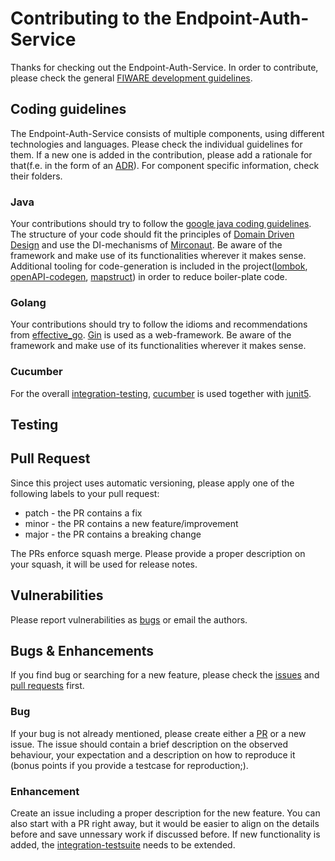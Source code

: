 # Contributing to the Endpoint-Auth-Service

Thanks for checking out the Endpoint-Auth-Service. In order to contribute, please check the general [FIWARE development guidelines](https://fiware-requirements.readthedocs.io/en/latest/lifecycle/index.html).

## Coding guidelines

The Endpoint-Auth-Service consists of multiple components, using different technologies and languages. Please check the individual guidelines for them.
If a new one is added in the contribution, please add a rationale for that(f.e. in the form of an [ADR](../README.md#ADRs)).
For component specific information, check their folders. 

### Java

Your contributions should try to follow the [google java coding guidelines](https://google.github.io/styleguide/javaguide.html). The structure of your
code should fit the principles of [Domain Driven Design](https://martinfowler.com/bliki/DomainDrivenDesign.html) and use the DI-mechanisms of
[Mirconaut](https://docs.micronaut.io/3.1.3/guide/index.html). Be aware of the framework and make use of its functionalities wherever it makes sense.
Additional tooling for code-generation is included in the project([lombok](https://projectlombok.org/), [openAPI-codegen](https://github.com/kokuwaio/micronaut-openapi-codegen),
[mapstruct](https://mapstruct.org/)) in order to reduce boiler-plate code.

### Golang

Your contributions should try to follow the idioms and recommendations from [effective_go](https://go.dev/doc/effective_go). [Gin](https://github.com/gin-gonic/gin)
is used as a web-framework. Be aware of the framework and make use of its functionalities wherever it makes sense.

### Cucumber

For the overall [integration-testing](../integration-test), [cucumber](https://cucumber.io/) is used together with [junit5](https://junit.org/junit5/docs/current/user-guide/).

## Testing



## Pull Request

Since this project uses automatic versioning, please apply one of the following labels to your pull request:
* patch - the PR contains a fix
* minor - the PR contains a new feature/improvement
* major - the PR contains a breaking change

The PRs enforce squash merge. Please provide a proper description on your squash, it will be used for release notes.

## Vulnerabilities

Please report vulnerabilities as [bugs](#bug) or email the authors.

## Bugs & Enhancements

If you find bug or searching for a new feature, please check the [issues](https://github.com/fiware/endpoint-auth-service/issues) and [pull requests](https://github.com/fiware/endpoint-auth-service/pulls)
first.

### Bug

If your bug is not already mentioned, please create either a [PR](#pull-request) or a new issue. The issue should contain a brief description on the
observed behaviour, your expectation and a description on how to reproduce it (bonus points if you provide a testcase for reproduction;).

### Enhancement

Create an issue including a proper description for the new feature. You can also start with a PR right away, but it would be easier to align on the details
before and  save unnessary work if discussed before.
If new functionality is added, the [integration-testsuite](../integration-test) needs to be extended.